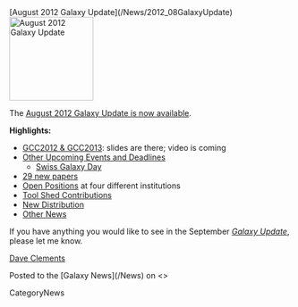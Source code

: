 <div class='newsItemHeader'>[August 2012 Galaxy Update](/News/2012_08GalaxyUpdate)</div>

<div class='right'><a href='/GalaxyUpdates/2012_08.md'><img src='/Images/Logos/GalaxyUpdate200.png' alt='August 2012 Galaxy Update' width=150 /></a></div>

The [August 2012 Galaxy Update is now available](/GalaxyUpdates/2012_08). 

**Highlights:**

* [GCC2012 & GCC2013](/GalaxyUpdates/2012_08.md#gcc2012--gcc2013): slides are there; video is coming
* [Other Upcoming Events and Deadlines](/GalaxyUpdates/2012_08.md#upcoming-events-and-deadlines)
  * [Swiss Galaxy Day](/GalaxyUpdates/2012_08.md#swiss-galaxy-day)
* [29 new papers](/GalaxyUpdates/2012_08.md#new-papers)
* [Open Positions](/GalaxyUpdates/2012_08.md#whos-hiring) at four different institutions
* [Tool Shed Contributions](/GalaxyUpdates/2012_08.md#tool-shed-contributions)
* [New Distribution](/GalaxyUpdates/2012_08.md#new-distributions)
* [Other News](/GalaxyUpdates/2012_08.md#other-news)

If you have anything you would like to see in the September *[Galaxy Update](/GalaxyUpdates)*, please let me know.

[Dave Clements](/DaveClements)

<div class='newsItemFooter'>Posted to the [Galaxy News](/News) on <<Date(2012-07-31T22:59:33Z)>></div>

CategoryNews
